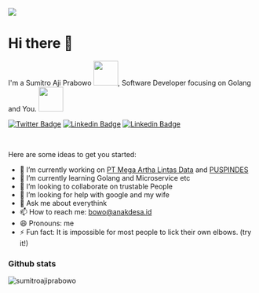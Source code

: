 ![](https://github.com/halfrost/halfrost/blob/master/icons/header_1.png)

# Hi there 👋

I'm a Sumitro Aji Prabowo <img src="https://media4.giphy.com/media/PhTSmzCqkliqIJ9ZtZ/giphy.gif" width="50">, Software Developer focusing on Golang and You. <img src="https://media1.giphy.com/media/MFyzx6sKvA9cA5sMZp/giphy.gif" width="50"> 
<br />

[![Twitter Badge](https://img.shields.io/badge/-Twitter-blue?style=plastic&logo=Twitter&logoColor=white&link=https://twitter.com/AleksK1NG)](https://twitter.com/bowo_anakdesa)
[![Linkedin Badge](https://img.shields.io/badge/-Linkedin-blue?style=plastic&logo=Linkedin&logoColor=white&link=https://www.linkedin.com/in/alexander-bryksin)](https://www.linkedin.com/in/sumitro-aji-prabowo-96a715182/)
[![Linkedin Badge](https://img.shields.io/badge/-Telegram-blue?style=plastic&logo=telegram&logoColor=white&link=https://t.me/AlexanderBryksin)](https://t.me/lolololwkwkwk)

<br />

Here are some ideas to get you started:

- 🔭 I’m currently working on [PT Mega Artha Lintas Data](https://.megadata.net.id/) and [PUSPINDES](https://puspindes.pemalangkab.go.id/)
- 🌱 I’m currently learning Golang and Microservice etc
- 👯 I’m looking to collaborate on trustable People
- 🤔 I’m looking for help with google and my wife
- 💬 Ask me about everythink
- 📫 How to reach me: bowo@anakdesa.id
- 😄 Pronouns: me
- ⚡ Fun fact: It is impossible for most people to lick their own elbows. (try it!)

### Github stats

<img  src="https://github-readme-stats-git-masterrstaa-rickstaa.vercel.app/api?username=sumitroajiprabowo&show_icons=true&theme=tokyonight&icon_color=6392DF&hide=prs" alt="sumitroajiprabowo">

